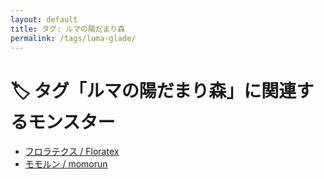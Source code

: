 ```yaml
---
layout: default
title: タグ: ルマの陽だまり森
permalink: /tags/luma-glade/
---
```

# 🏷️ タグ「ルマの陽だまり森」に関連するモンスター

- [フロラテクス / Floratex](/monsterdex/monster/Floratex.html)
- [モモルン / momorun](/monsterdex/monster/momorun.html)